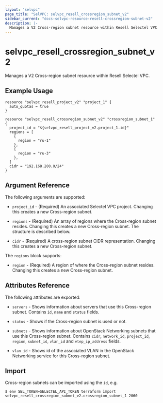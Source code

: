 ```yaml
---
layout: "selvpc"
page_title: "SelVPC: selvpc_resell_crossregion_subnet_v2"
sidebar_current: "docs-selvpc-resource-resell-crossregion-subnet-v2"
description: |-
  Manages a V2 Cross-region subnet resource within Resell Selectel VPC.
---
```


# selvpc\_resell\_crossregion_subnet_v2

Manages a V2 Cross-region subnet resource within Resell Selectel VPC.

## Example Usage

```hcl
resource "selvpc_resell_project_v2" "project_1" {
  auto_quotas = true
}

resource "selvpc_resell_crossregion_subnet_v2" "crossregion_subnet_1" {
  project_id = "${selvpc_resell_project_v2.project_1.id}"
  regions = [
    {
      region = "ru-1"
    },
    {
      region = "ru-3"
    },
  ]
  cidr = "192.168.200.0/24"
}
```

## Argument Reference

The following arguments are supported:

* `project_id` - (Required) An associated Selectel VPC project. Changing this
  creates a new Cross-region subnet.

* `regions` - (Required) An array of regions where the Cross-region subnet resides.
  Changing this creates a new Cross-region subnet. The structure is described below.

* `cidr` - (Required) A cross-region subnet CIDR representation. Changing this
  creates a new Cross-region subnet.

The `regions` block supports:

* `region` - (Required) A region of where the Cross-region subnet resides.
  Changing this creates a new Cross-region subnet.

## Attributes Reference

The following attributes are exported:

* `servers` - Shows information about servers that use this Cross-region subnet. Contains
  `id`, `name` and `status` fields.

* `status` - Shows if the Cross-region subnet is used or not.

* `subnets` - Shows information about OpenStack Networking subnets that use this
  Cross-region subnet. Contains `cidr`, `network_id`, `project_id`, `region`, `subnet_id`,
  `vlan_id` and `vtep_ip_address` fields.

* `vlan_id` - Shows id of the associated VLAN in the OpenStack Networking service for
  this Cross-region subnet.

## Import

Cross-region subnets can be imported using the `id`, e.g.

```shell
$ env SEL_TOKEN=SELECTEL_API_TOKEN terraform import selvpc_resell_crossregion_subnet_v2.crossregion_subnet_1 2060
```
